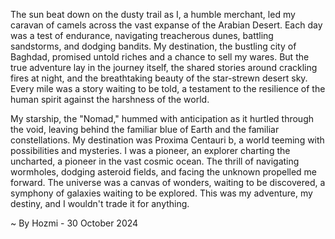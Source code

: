 
The sun beat down on the dusty trail as I, a humble merchant, led my caravan of camels across the vast expanse of the Arabian Desert. Each day was a test of endurance, navigating treacherous dunes, battling sandstorms, and dodging bandits. My destination, the bustling city of Baghdad, promised untold riches and a chance to sell my wares. But the true adventure lay in the journey itself, the shared stories around crackling fires at night, and the breathtaking beauty of the star-strewn desert sky. Every mile was a story waiting to be told, a testament to the resilience of the human spirit against the harshness of the world.

My starship, the "Nomad," hummed with anticipation as it hurtled through the void, leaving behind the familiar blue of Earth and the familiar constellations. My destination was Proxima Centauri b, a world teeming with possibilities and mysteries. I was a pioneer, an explorer charting the uncharted, a pioneer in the vast cosmic ocean. The thrill of navigating wormholes, dodging asteroid fields, and facing the unknown propelled me forward. The universe was a canvas of wonders, waiting to be discovered, a symphony of galaxies waiting to be explored. This was my adventure, my destiny, and I wouldn't trade it for anything. 

~ By Hozmi - 30 October 2024
